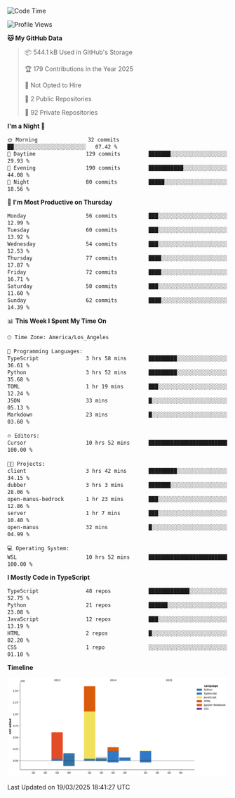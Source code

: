 <!--START_SECTION:waka-->
![Code Time](http://img.shields.io/badge/Code%20Time-53%20hrs%2019%20mins-blue)

![Profile Views](http://img.shields.io/badge/Profile%20Views-0-blue)

**🐱 My GitHub Data** 

> 📦 544.1 kB Used in GitHub's Storage 
 > 
> 🏆 179 Contributions in the Year 2025
 > 
> 🚫 Not Opted to Hire
 > 
> 📜 2 Public Repositories 
 > 
> 🔑 92 Private Repositories 
 > 
**I'm a Night 🦉** 

```text
🌞 Morning                32 commits          ██░░░░░░░░░░░░░░░░░░░░░░░   07.42 % 
🌆 Daytime                129 commits         ███████░░░░░░░░░░░░░░░░░░   29.93 % 
🌃 Evening                190 commits         ███████████░░░░░░░░░░░░░░   44.08 % 
🌙 Night                  80 commits          █████░░░░░░░░░░░░░░░░░░░░   18.56 % 
```
📅 **I'm Most Productive on Thursday** 

```text
Monday                   56 commits          ███░░░░░░░░░░░░░░░░░░░░░░   12.99 % 
Tuesday                  60 commits          ███░░░░░░░░░░░░░░░░░░░░░░   13.92 % 
Wednesday                54 commits          ███░░░░░░░░░░░░░░░░░░░░░░   12.53 % 
Thursday                 77 commits          ████░░░░░░░░░░░░░░░░░░░░░   17.87 % 
Friday                   72 commits          ████░░░░░░░░░░░░░░░░░░░░░   16.71 % 
Saturday                 50 commits          ███░░░░░░░░░░░░░░░░░░░░░░   11.60 % 
Sunday                   62 commits          ████░░░░░░░░░░░░░░░░░░░░░   14.39 % 
```


📊 **This Week I Spent My Time On** 

```text
🕑︎ Time Zone: America/Los_Angeles

💬 Programming Languages: 
TypeScript               3 hrs 58 mins       █████████░░░░░░░░░░░░░░░░   36.61 % 
Python                   3 hrs 52 mins       █████████░░░░░░░░░░░░░░░░   35.68 % 
TOML                     1 hr 19 mins        ███░░░░░░░░░░░░░░░░░░░░░░   12.24 % 
JSON                     33 mins             █░░░░░░░░░░░░░░░░░░░░░░░░   05.13 % 
Markdown                 23 mins             █░░░░░░░░░░░░░░░░░░░░░░░░   03.60 % 

🔥 Editors: 
Cursor                   10 hrs 52 mins      █████████████████████████   100.00 % 

🐱‍💻 Projects: 
client                   3 hrs 42 mins       █████████░░░░░░░░░░░░░░░░   34.15 % 
dubber                   3 hrs 3 mins        ███████░░░░░░░░░░░░░░░░░░   28.06 % 
open-manus-bedrock       1 hr 23 mins        ███░░░░░░░░░░░░░░░░░░░░░░   12.86 % 
server                   1 hr 7 mins         ███░░░░░░░░░░░░░░░░░░░░░░   10.40 % 
open-manus               32 mins             █░░░░░░░░░░░░░░░░░░░░░░░░   04.99 % 

💻 Operating System: 
WSL                      10 hrs 52 mins      █████████████████████████   100.00 % 
```

**I Mostly Code in TypeScript** 

```text
TypeScript               48 repos            █████████████░░░░░░░░░░░░   52.75 % 
Python                   21 repos            ██████░░░░░░░░░░░░░░░░░░░   23.08 % 
JavaScript               12 repos            ███░░░░░░░░░░░░░░░░░░░░░░   13.19 % 
HTML                     2 repos             █░░░░░░░░░░░░░░░░░░░░░░░░   02.20 % 
CSS                      1 repo              ░░░░░░░░░░░░░░░░░░░░░░░░░   01.10 % 
```



**Timeline**

![Lines of Code chart](https://raw.githubusercontent.com/hassanxelamin/hassanxelamin/main/assets/bar_graph.png)


 Last Updated on 19/03/2025 18:41:27 UTC
<!--END_SECTION:waka-->

<!--
**hassanxelamin/hassanxelamin** is a ✨ _special_ ✨ repository because its `README.md` (this file) appears on your GitHub profile.

Here are some ideas to get you started:

- 🔭 I’m currently working on ...
- 🌱 I’m currently learning ...
- 👯 I’m looking to collaborate on ...
- 🤔 I’m looking for help with ...
- 💬 Ask me about ...
- 📫 How to reach me: ...
- 😄 Pronouns: ...
- ⚡ Fun fact: ...
-->
